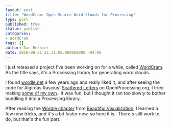 ```yaml
---
layout: post
title: 'WordCram: Open-Source Word Clouds for Processing'
type: post
published: true
status: publish
categories:
- WordCram
tags: []
author: Dan Bernier
date: 2010-08-31 21:31:08.000000000 -04:00
---
```


I just released a project I've been working on for a while, called [WordCram](http://wordcram.org).  As the title says, it's a Processing library for generating word clouds.

I found [wordle.net](http://wordle.net) a few years ago and really liked it, and after seeing the code for Algirdas Rascius' [Scattered Letters](http://www.openprocessing.org/visuals/?visualID=1811) on OpenProcessing.org, I tried making [some of my own](http://www.flickr.com/photos/bonsai_giant/tags/wordle/).  It was fun, but I thought it ran too slowly to bother bundling it into a Processing library.

After reading the [Wordle chapter](http://blog.wordle.net/2010/05/wordle-as-beautiful-visualization.html) from [Beautiful Visualization](http://www.amazon.com/gp/product/1449379869?ie=UTF8&tag=invisblock-20&linkCode=as2&camp=1789&creative=390957&creativeASIN=1449379869), I learned a few new tricks, and it's a bit faster now, so here it is.  There's still work to do, but that's the fun part.
